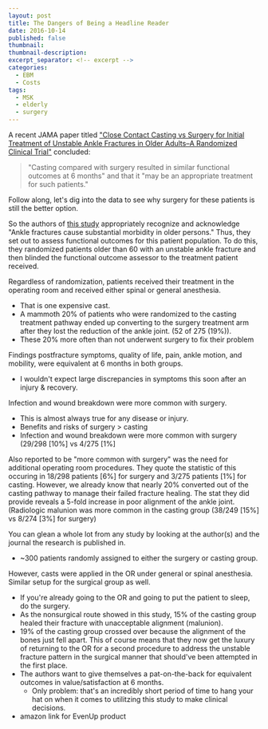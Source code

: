 ```yaml
---
layout: post
title: The Dangers of Being a Headline Reader
date: 2016-10-14
published: false
thumbnail:
thumbnail-description:
excerpt_separator: <!-- excerpt -->
categories:
  - EBM
  - Costs
tags:
  - MSK
  - elderly
  - surgery
---
```

A recent JAMA paper titled ["Close Contact Casting vs Surgery for Initial Treatment of Unstable Ankle Fractures in Older Adults–A Randomized Clinical Trial"](http://jamanetwork.com/journals/jama/article-abstract/2565749) concluded:

> "Casting compared with surgery resulted in similar functional outcomes at 6 months" and that it "may be an appropriate treatment for such patients."

Follow along, let's dig into the data to see why surgery for these patients is still the better option.
<!-- excerpt -->
So the authors of [this study](http://jamanetwork.com/journals/jama/article-abstract/2565749) appropriately recognize and acknowledge "Ankle fractures cause substantial morbidity in older persons." Thus, they set out to assess functional outcomes for this patient population. To do this, they randomized patients older than 60 with an unstable ankle fracture and then blinded the functional outcome assessor to the treatment patient received.

Regardless of randomization, patients received their treatment in the operating room and received either spinal or general anesthesia.
  - That is one expensive cast.
  - A mammoth 20% of patients who were randomized to the casting treatment pathway ended up converting to the surgery treatment arm after they lost the reduction of the ankle joint. (52 of 275 (19%)).
  - These 20% more often than not underwent surgery to fix their problem

Findings postfracture symptoms, quality of life, pain, ankle motion, and mobility, were equivalent at 6 months in both groups.
-  I wouldn't expect large discrepancies in symptoms this soon after an injury & recovery.

Infection and wound breakdown were more common with surgery.
- This is almost always true for any disease or injury.
- Benefits and risks of surgery > casting
- Infection and wound breakdown were more common with surgery (29/298 [10%] vs 4/275 [1%]

Also reported to be "more common with surgery" was the need for additional operating room procedures. They quote the statistic of this occuring in 18/298 patients [6%] for surgery and 3/275 patients [1%] for casting. However, we already know that nearly 20% converted out of the casting pathway to manage their failed fracture healing. The stat they did provide reveals a 5-fold increase in poor alignment of the ankle joint. (Radiologic malunion was more common in the casting group (38/249 [15%] vs 8/274 [3%] for surgery)

You can glean a whole lot from any study by looking at the author(s) and the journal the research is published in.
- ~300 patients randomly assigned to either the surgery or casting group.

However, casts were applied in the OR under general or spinal anesthesia. Similar setup for the surgical group as well.
- If you're already going to the OR and going to put the patient to sleep, do the surgery.
- As the nonsurgical route showed in this study, 15% of the casting group healed their fracture with unacceptable alignment (malunion).
- 19% of the casting group crossed over because the alignment of the bones just fell apart. This of course means that they now get the luxury of returning to the OR for a second procedure to address the unstable fracture pattern in the surgical manner that should've been attempted in the first place.
- The authors want to give themselves a pat-on-the-back for equivalent outcomes in value/satisfaction at 6 months.
  - Only problem: that's an incredibly short period of time to hang your hat on when it comes to utilitzing this study to make clinical decisions.
- amazon link for EvenUp product
